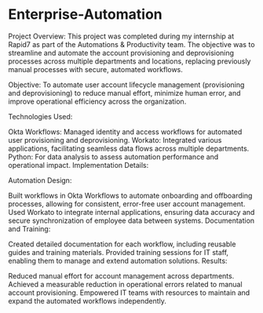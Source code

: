 # Enterprise-Automation

Project Overview: This project was completed during my internship at Rapid7 as part of the Automations & Productivity team. The objective was to streamline and automate the account provisioning and deprovisioning processes across multiple departments and locations, replacing previously manual processes with secure, automated workflows.

Objective: To automate user account lifecycle management (provisioning and deprovisioning) to reduce manual effort, minimize human error, and improve operational efficiency across the organization.

Technologies Used:

Okta Workflows: Managed identity and access workflows for automated user provisioning and deprovisioning.
Workato: Integrated various applications, facilitating seamless data flows across multiple departments.
Python: For data analysis to assess automation performance and operational impact.
Implementation Details:

Automation Design:

Built workflows in Okta Workflows to automate onboarding and offboarding processes, allowing for consistent, error-free user account management.
Used Workato to integrate internal applications, ensuring data accuracy and secure synchronization of employee data between systems.
Documentation and Training:

Created detailed documentation for each workflow, including reusable guides and training materials.
Provided training sessions for IT staff, enabling them to manage and extend automation solutions.
Results:

Reduced manual effort for account management across departments.
Achieved a measurable reduction in operational errors related to manual account provisioning.
Empowered IT teams with resources to maintain and expand the automated workflows independently.

